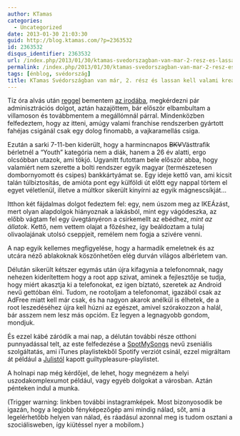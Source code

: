 ```yaml
---
author: KTamas
categories:
  - Uncategorized
date: 2013-01-30 21:03:30
guid: http://blog.ktamas.com/?p=2363532
id: 2363532
disqus_identifier: 2363532
url: /index.php/2013/01/30/ktamas-svedorszagban-van-mar-2-resz-es-lassan-kell-valami-kreativabb-cimadas/
permalink: /index.php/2013/01/30/ktamas-svedorszagban-van-mar-2-resz-es-lassan-kell-valami-kreativabb-cimadas/
tags: [énblog, svédország]
title: KTamas Svédországban van már, 2. rész és lassan kell valami kreatívabb címadás
---
```


Tíz óra alvás után [reggel](http://instagram.com/p/VGY9NViXGZ/) bementem [az irodába](http://instagram.com/p/VGk9L-iXMA/), megkérdezni pár adminisztrációs dolgot, aztán hazajöttem, bár először elbambultam a villamoson és továbbmentem a megállómnál párral. Mindenközben felfedeztem, hogy az itteni, amúgy valami franchise rendszerben gyártott fahéjas csigánál csak egy dolog finomabb, a vajkaramellás csiga. 

Ezután a sarki 7-11-ben kiderült, hogy a harmincnapos <del datetime="2013-01-30T15:43:58+00:00">BKV</del>Västtrafik bérletnél a &#8220;Youth&#8221; kategória nem a diák, hanem a 26 év alatti, ergo olcsóbban utazok, ami tökjó. Ugyanitt futottam bele először abba, hogy valamiért nem szerette a bolti rendszer egyik magyar (természetesen dombornyomott és csipes) bankkártyámat se. Egy ideje kettő van, ami kicsit talán túlbiztosítás, de amióta pont egy külföldi út előtt egy nappal törtem el egyet véletlenül, illetve a múltkor sikerült kinyírni az egyik mágnescsíkját&#8230;

Itthon két fájdalmas dolgot fedeztem fel: egy, nem úszom meg az IKEÁzást, mert olyan alapdolgok hiányoznak a lakásból, mint egy vágódeszka, az előbb vágtam fel egy üvegtányéron a csirkemellt az ebédhez, _mint az állatok_. Kettő, nem vettem olajat a főzéshez, így beáldoztam a tulaj olivaolajának utolsó cseppjeit, remélem nem fogja a szivére venni.

A nap egyik kellemes megfigyelése, hogy a harmadik emeletnek és az utcára néző ablakoknak köszönhetően elég durván világos albérletem van. 

Délután sikerült kétszer egymás után újra kifagynia a telefonomnak, nagy nehezen kiderítettem hogy a root app szivat, aminek a fejlesztője se tudja, hogy miért akasztja ki a telefonokat, ez igen bíztató, szeretek az Android nevű gettóban élni. Tudom, ne rootoljam a telefonomat, igazából csak az AdFree miatt kell már csak, és ha nagyon akarok anélkül is élhetek, de a root leszedéséhez újra kell húzni az egészet, amivel szórakozzon a halál, bár asszem nem lesz más opcióm. Ez legyen a legnagyobb gondom, mondjuk.

És ezzel kábé záródik a mai nap, a délután további része otthoni punnyadással telt, az este felfedezése a [SpotMySongs](http://spotmysongs.com) nevű zseniális szolgáltatás, ami iTunes playlistekből Spotify verziót csinál, ezzel migráltam át például a [Julistól](http://twitter.com/kardigan) kapott guiltypleasure-playlistet.

A holnapi nap még kérdőjel, de lehet, hogy megnézem a helyi uszodakomplexumot például, vagy egyéb dolgokat a városban. Aztán pénteken indul a munka.

(Trigger warning: linkben további instagramképek. Most bizonyosodik be igazán, hogy a legjobb fényképezőgép ami mindig nálad, sőt, ami a legelérhetőbb helyen van nálad, és ráadásul azonnal meg is tudom osztani a szociálisweben, így kiütéssel nyer a mobilom.)
